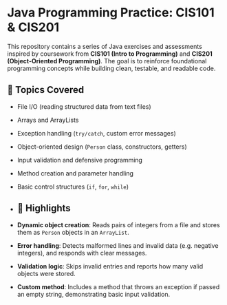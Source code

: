 # Java Programming Practice: CIS101 & CIS201

This repository contains a series of Java exercises and assessments inspired by coursework from **CIS101 (Intro to Programming)** and **CIS201 (Object-Oriented Programming)**. The goal is to reinforce foundational programming concepts while building clean, testable, and readable code.

## 🧠 Topics Covered

- File I/O (reading structured data from text files)
- Arrays and ArrayLists
- Exception handling (`try/catch`, custom error messages)
- Object-oriented design (`Person` class, constructors, getters)
- Input validation and defensive programming
- Method creation and parameter handling
- Basic control structures (`if`, `for`, `while`)

- ## 📌 Highlights

- **Dynamic object creation**: Reads pairs of integers from a file and stores them as `Person` objects in an `ArrayList`.
- **Error handling**: Detects malformed lines and invalid data (e.g. negative integers), and responds with clear messages.
- **Validation logic**: Skips invalid entries and reports how many valid objects were stored.
- **Custom method**: Includes a method that throws an exception if passed an empty string, demonstrating basic input validation.



